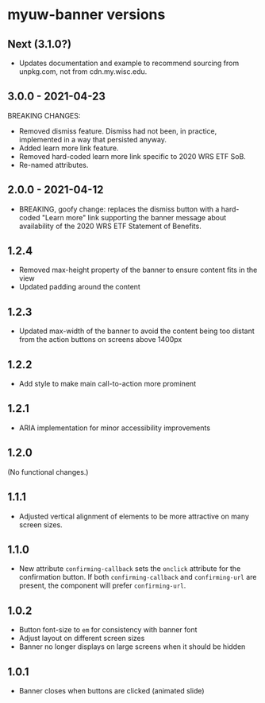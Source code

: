 # myuw-banner versions

## Next (3.1.0?)

+ Updates documentation and example to recommend sourcing from unpkg.com, not from cdn.my.wisc.edu.

## 3.0.0 - 2021-04-23

BREAKING CHANGES:

+ Removed dismiss feature.
  Dismiss had not been, in practice, implemented in a way that persisted anyway.
+ Added learn more link feature.
+ Removed hard-coded learn more link specific to 2020 WRS ETF SoB.
+ Re-named attributes.

## 2.0.0 - 2021-04-12

+ BREAKING, goofy change: replaces the dismiss button with a hard-coded
  "Learn more" link supporting the banner message about availability of the
  2020 WRS ETF Statement of Benefits.

## 1.2.4

+ Removed max-height property of the banner
  to ensure content fits in the view
+ Updated padding around the content

## 1.2.3

+ Updated max-width of the banner
  to avoid the content being too distant from the action buttons
  on screens above 1400px

## 1.2.2

+ Add style to make main call-to-action more prominent

## 1.2.1

+ ARIA implementation for minor accessibility improvements

## 1.2.0

(No functional changes.)

## 1.1.1

+ Adjusted vertical alignment of elements to be more attractive
  on many screen sizes.

## 1.1.0

+ New attribute `confirming-callback`
  sets the `onclick` attribute for the confirmation button.
  If both `confirming-callback` and `confirming-url` are present,
  the component will prefer `confirming-url`.

## 1.0.2

+ Button font-size to `em` for consistency with banner font
+ Adjust layout on different screen sizes
+ Banner no longer displays on large screens when it should be hidden

## 1.0.1

+ Banner closes when buttons are clicked (animated slide)
